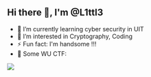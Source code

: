 ## Hi there 👋, I'm @L1ttl3

- 🌱 I’m currently learning cyber security in UIT
- 👀 I’m interested in Cryptography, Coding
- ⚡ Fun fact: I'm handsome !!!
- 📝 Some WU CTF: 


<picture>
  <source
    srcset="https://github-readme-stats.vercel.app/api?username=anuraghazra&show_icons=true&theme=dark"
    media="(prefers-color-scheme: dark)"
  />
  <source
    srcset="https://github-readme-stats.vercel.app/api?username=anuraghazra&show_icons=true"
    media="(prefers-color-scheme: light), (prefers-color-scheme: no-preference)"
  />
  <img src="https://github-readme-stats.vercel.app/api?username=anuraghazra&show_icons=true" />
</picture>

